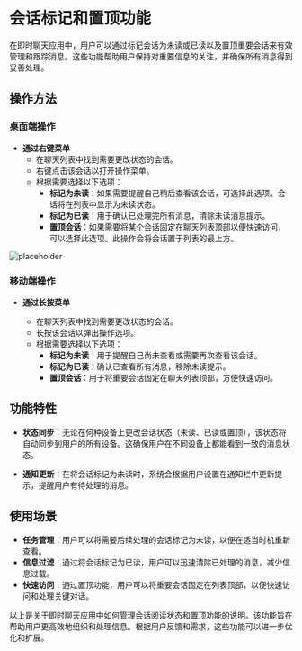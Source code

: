 # 会话标记和置顶功能

在即时聊天应用中，用户可以通过标记会话为未读或已读以及置顶重要会话来有效管理和跟踪消息。这些功能帮助用户保持对重要信息的关注，并确保所有消息得到妥善处理。

## 操作方法

### 桌面端操作

- **通过右键菜单**
  - 在聊天列表中找到需要更改状态的会话。
  - 右键点击该会话以打开操作菜单。
  - 根据需要选择以下选项：
    - **标记为未读**：如果需要提醒自己稍后查看该会话，可选择此选项。会话将在列表中显示为未读状态。
    - **标记为已读**：用于确认已处理完所有消息，清除未读消息提示。
    - **置顶会话**：如果需要将某个会话固定在聊天列表顶部以便快速访问，可以选择此选项。此操作会将会话置于列表的最上方。

![placeholder](/images/zh/im__1.png)

### 移动端操作

- **通过长按菜单**

  - 在聊天列表中找到需要更改状态的会话。
  - 长按该会话以弹出操作选项。
  - 根据需要选择以下选项：
    - **标记为未读**：用于提醒自己尚未查看或需要再次查看该会话。
    - **标记为已读**：确认已查看所有消息，移除未读提示。
    - **置顶会话**：用于将重要会话固定在聊天列表顶部，方便快速访问。

<!-- ![placeholder](https://via.placeholder.com/400x800.png) -->

## 功能特性

- **状态同步**：无论在何种设备上更改会话状态（未读、已读或置顶），该状态将自动同步到用户的所有设备。这确保用户在不同设备上都能看到一致的消息状态。

- **通知更新**：在将会话标记为未读时，系统会根据用户设置在通知栏中更新提示，提醒用户有待处理的消息。

## 使用场景

- **任务管理**：用户可以将需要后续处理的会话标记为未读，以便在适当时机重新查看。
- **信息过滤**：通过将会话标记为已读，用户可以迅速清除已处理的消息，减少信息过载。
- **快速访问**：通过置顶功能，用户可以将重要会话固定在列表顶部，以便快速访问和处理关键对话。


以上是关于即时聊天应用中如何管理会话阅读状态和置顶功能的说明。该功能旨在帮助用户更高效地组织和处理信息。根据用户反馈和需求，这些功能可以进一步优化和扩展。
